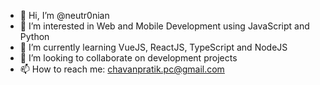 - 👋 Hi, I’m @neutr0nian
- 👀 I’m interested in Web and Mobile Development using JavaScript and Python
- 🌱 I’m currently learning VueJS, ReactJS, TypeScript and NodeJS
- 💞️ I’m looking to collaborate on development projects
- 📫 How to reach me: chavanpratik.pc@gmail.com

<!---
neutr0nian/neutr0nian is a ✨ special ✨ repository because its `README.md` (this file) appears on your GitHub profile.
You can click the Preview link to take a look at your changes.
--->
